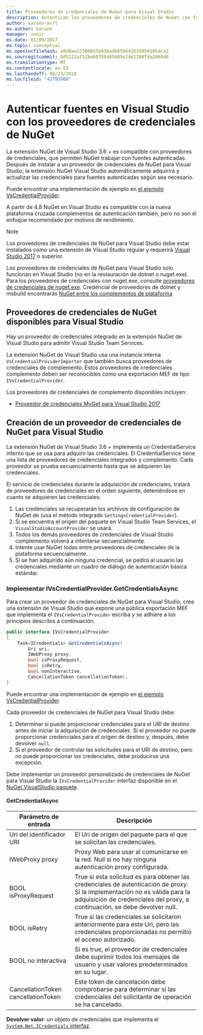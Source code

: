 ```yaml
---
title: Proveedores de credenciales de NuGet para Visual Studio
description: Autentican los proveedores de credenciales de NuGet con fuentes implementando la interfaz IVsCredentialProvider en una extensión de Visual Studio.
author: karann-msft
ms.author: karann
manager: unnir
ms.date: 01/09/2017
ms.topic: conceptual
ms.openlocfilehash: e8d8ae22300b55b93badb65864163d959105dca2
ms.sourcegitcommit: 8d5121af528e68789485405e24e2100fda2868d6
ms.translationtype: MT
ms.contentlocale: es-ES
ms.lasthandoff: 08/23/2018
ms.locfileid: "42793908"
---
```

# <a name="authenticating-feeds-in-visual-studio-with-nuget-credential-providers"></a>Autenticar fuentes en Visual Studio con los proveedores de credenciales de NuGet

La extensión NuGet de Visual Studio 3.6 + es compatible con proveedores de credenciales, que permiten NuGet trabajar con fuentes autenticadas.
Después de instalar a un proveedor de credenciales de NuGet para Visual Studio, la extensión NuGet Visual Studio automáticamente adquirirá y actualizar las credenciales para fuentes autenticadas según sea necesario.

Puede encontrar una implementación de ejemplo en [el ejemplo VsCredentialProvider](https://github.com/NuGet/Samples/tree/master/VsCredentialProvider).

A partir de 4.8 NuGet en Visual Studio es compatible con la nueva plataforma cruzada complementos de autenticación también, pero no son el enfoque recomendado por motivos de rendimiento.

> [!Note]
> Los proveedores de credenciales de NuGet para Visual Studio debe estar instalados como una extensión de Visual Studio regular y requerirá [Visual Studio 2017](http://aka.ms/vs/15/release/vs_enterprise.exe) o superior.
>
> Los proveedores de credenciales de NuGet para Visual Studio solo funcionan en Visual Studio (no en la restauración de dotnet o nuget.exe). Para los proveedores de credenciales con nuget.exe, consulte [proveedores de credenciales de nuget.exe](nuget-exe-Credential-providers.md).
> Credencial de proveedores de dotnet y msbuild encontrarás [NuGet entre los complementos de plataforma](nuget-cross-platform-authentication-plugin.md)

## <a name="available-nuget-credential-providers-for-visual-studio"></a>Proveedores de credenciales de NuGet disponibles para Visual Studio

Hay un proveedor de credenciales integrado en la extensión NuGet de Visual Studio para admitir Visual Studio Team Services.

La extensión NuGet de Visual Studio usa una instancia interna `VsCredentialProviderImporter` que también busca proveedores de credenciales de complemento. Estos proveedores de credenciales complemento deben ser reconocibles como una exportación MEF de tipo `IVsCredentialProvider`.

Los proveedores de credenciales de complemento disponibles incluyen:

- [Proveedor de credenciales MyGet para Visual Studio 2017](http://docs.myget.org/docs/reference/credential-provider-for-visual-studio)

## <a name="creating-a-nuget-credential-provider-for-visual-studio"></a>Creación de un proveedor de credenciales de NuGet para Visual Studio

La extensión NuGet de Visual Studio 3.6 + implementa un CredentialService interno que se usa para adquirir las credenciales. El CredentialService tiene una lista de proveedores de credenciales integrados y complemento. Cada proveedor se prueba secuencialmente hasta que se adquieren las credenciales.

El servicio de credenciales durante la adquisición de credenciales, tratará de proveedores de credenciales en el orden siguiente, deteniéndose en cuanto se adquieren las credenciales:

1. Las credenciales se recuperarán los archivos de configuración de NuGet de (usa el método integrado `SettingsCredentialProvider`).
1. Si se encuentra el origen del paquete en Visual Studio Team Services, el `VisualStudioAccountProvider` se usará.
1. Todos los demás proveedores de credenciales de Visual Studio complemento volverá a intentarse secuencialmente.
1. Intente usar NuGet todas entre proveedores de credenciales de la plataforma secuencialmente.
1. Si se han adquirido aún ninguna credencial, se pedirá al usuario las credenciales mediante un cuadro de diálogo de autenticación básica estándar.

### <a name="implementing-ivscredentialprovidergetcredentialsasync"></a>Implementar IVsCredentialProvider.GetCredentialsAsync

Para crear un proveedor de credenciales de NuGet para Visual Studio, cree una extensión de Visual Studio que expone una pública exportación MEF que implementa el `IVsCredentialProvider` escriba y se adhiere a los principios descritos a continuación.

```cs
public interface IVsCredentialProvider
{
    Task<ICredentials> GetCredentialsAsync(
        Uri uri,
        IWebProxy proxy,
        bool isProxyRequest,
        bool isRetry,
        bool nonInteractive,
        CancellationToken cancellationToken);
}
```

Puede encontrar una implementación de ejemplo en [el ejemplo VsCredentialProvider](https://github.com/NuGet/Samples/tree/master/VsCredentialProvider).

Cada proveedor de credenciales de NuGet para Visual Studio debe:

1. Determinar si puede proporcionar credenciales para el URI de destino antes de iniciar la adquisición de credenciales. Si el proveedor no puede proporcionar credenciales para el origen de destino y, después, debe devolver `null`.
1. Si el proveedor de controlar las solicitudes para el URI de destino, pero no puede proporcionar las credenciales, debe producirse una excepción.

Debe implementar un proveedor personalizado de credenciales de NuGet para Visual Studio la `IVsCredentialProvider` interfaz disponible en el [NuGet.VisualStudio paquete](https://www.nuget.org/packages/NuGet.VisualStudio/).

#### <a name="getcredentialasync"></a>GetCredentialAsync

| Parámetro de entrada |Descripción|
| ----------------|-----------|
| Uri del identificador URI | El Uri de origen del paquete para el que se solicitan las credenciales.|
| IWebProxy proxy | Proxy Web para usar al comunicarse en la red. Null si no hay ninguna autenticación proxy configurada. |
| BOOL isProxyRequest | True si esta solicitud es para obtener las credenciales de autenticación de proxy. Si la implementación no es válida para la adquisición de credenciales del proxy, a continuación, se debe devolver null. |
| BOOL isRetry | True si las credenciales se solicitaron anteriormente para este Uri, pero las credenciales proporcionadas no permitió el acceso autorizado. |
| BOOL no interactiva | Si es true, el proveedor de credenciales debe suprimir todos los mensajes de usuario y usar valores predeterminados en su lugar. |
| CancellationToken cancellationToken | Este token de cancelación debe comprobarse para determinar si las credenciales del solicitante de operación se ha cancelado. |

**Devolver valor**: un objeto de credenciales que implementa el [ `System.Net.ICredentials` interfaz](/dotnet/api/system.net.icredentials?view=netstandard-2.0).

